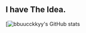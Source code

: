 
## I have The Idea.

[![bbuucckkyy's GitHub stats](https://github-readme-stats.vercel.app/api?username=bbuucckkyy&show_icons=true&theme=gruvbox)
